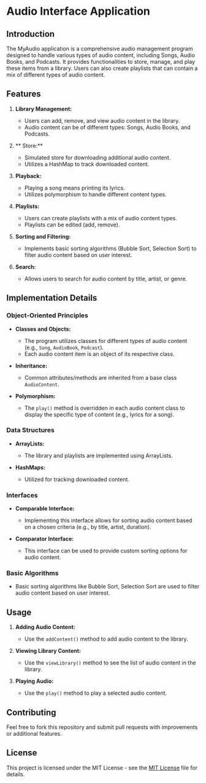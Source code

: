 # Audio Interface Application

## Introduction

The MyAudio application is a comprehensive audio management program designed to handle various types of audio content, including Songs, Audio Books, and Podcasts. It provides functionalities to store, manage, and play these items from a library. Users can also create playlists that can contain a mix of different types of audio content.

## Features

1. **Library Management:**
   - Users can add, remove, and view audio content in the library.
   - Audio content can be of different types: Songs, Audio Books, and Podcasts.

2. ** Store:**
   - Simulated store for downloading additional audio content.
   - Utilizes a HashMap to track downloaded content.

3. **Playback:**
   - Playing a song means printing its lyrics.
   - Utilizes polymorphism to handle different content types.

4. **Playlists:**
   - Users can create playlists with a mix of audio content types.
   - Playlists can be edited (add, remove).

5. **Sorting and Filtering:**
   - Implements basic sorting algorithms (Bubble Sort, Selection Sort) to filter audio content based on user interest.

6. **Search:**
   - Allows users to search for audio content by title, artist, or genre.

## Implementation Details

### Object-Oriented Principles

- **Classes and Objects:**
  - The program utilizes classes for different types of audio content (e.g., `Song`, `AudioBook`, `Podcast`).
  - Each audio content item is an object of its respective class.

- **Inheritance:**
  - Common attributes/methods are inherited from a base class `AudioContent`.

- **Polymorphism:**
  - The `play()` method is overridden in each audio content class to display the specific type of content (e.g., lyrics for a song).

### Data Structures

- **ArrayLists:**
  - The library and playlists are implemented using ArrayLists.

- **HashMaps:**
  - Utilized for tracking downloaded content.

### Interfaces

- **Comparable Interface:**
  - Implementing this interface allows for sorting audio content based on a chosen criteria (e.g., by title, artist, duration).

- **Comparator Interface:**
  - This interface can be used to provide custom sorting options for audio content.

### Basic Algorithms

- Basic sorting algorithms like Bubble Sort, Selection Sort are used to filter audio content based on user interest.

## Usage

1. **Adding Audio Content:**
   - Use the `addContent()` method to add audio content to the library.

2. **Viewing Library Content:**
   - Use the `viewLibrary()` method to see the list of audio content in the library.

3. **Playing Audio:**
   - Use the `play()` method to play a selected audio content.


## Contributing

Feel free to fork this repository and submit pull requests with improvements or additional features.

## License

This project is licensed under the MIT License - see the [MIT License](LICENSE.txt) file for details.
